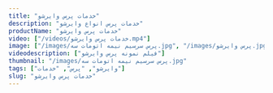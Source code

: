 ```yaml
---
title: "خدمات پرس وایرشو"
description: "خدمات پرس انواع وایرشو"
productName: "خدمات پرس وایرشو"
video: ["/videos/خدمات پرس وایرشو.mp4"]
image: ["/images/پرس سرسیم نیمه اتومات سه.jpg", "/images/پرس وایرشو.jpg"]
videodescription: ["فیلم نمونه پرس وایرشو"]
thumbnail: "/images/پرس سرسیم نیمه اتومات سه.jpg"
tags: ["وایرشو", "پرس", "خدمات"]
slug: "خدمات پرس وایرشو"
---
```

